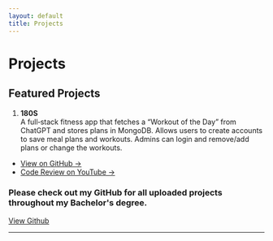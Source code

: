 ```yaml
---
layout: default
title: Projects
---
```


# Projects

## Featured Projects

1. **180S**  
   A full‑stack fitness app that fetches a “Workout of the Day” from ChatGPT and stores plans in MongoDB. Allows users to create accounts to save meal plans and workouts.
   Admins can login and remove/add plans or change the workouts.  
  - [View on GitHub →](https://github.com/Mohamed-Elhassan/CapStone)
  - [Code Review on YouTube →](https://youtu.be/YPWNobDqtRk)

### Please check out my GitHub for all uploaded projects throughout my Bachelor's degree.

[View Github](https://github.com/Mohamed-Elhassan)

---
